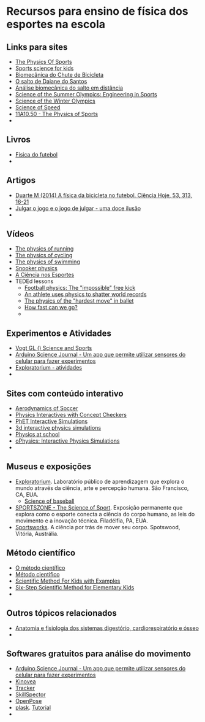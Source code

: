 # Recursos para ensino de física dos esportes na escola


Links para sites
----------------
- [The Physics Of Sports](https://www.real-world-physics-problems.com/physics-of-sports.html)  
- [Sports science for kids](https://www.sciencekids.co.nz/sports.html)  
- [Biomecânica do Chute de Bicicleta](https://bmclab.pesquisa.ufabc.edu.br/biomecanica-do-chute-de-bicicleta/)  
- [O salto de Daiane do Santos](https://bmclab.pesquisa.ufabc.edu.br/o-salto-de-daiane-do-santos/)  
- [Análise biomecânica do salto em distância](https://bmclab.pesquisa.ufabc.edu.br/analise-biomecanica-do-salto-em-distancia/)  
- [Science of the Summer Olympics: Engineering in Sports](https://www.nsf.gov/news/mmg/index.jsp?series_name=Science%20of%20the%20Summer%20Olympics:%20Engineering%20in%20Sports)  
- [Science of the Winter Olympics](https://www.nsf.gov/news/mmg/index.jsp?series_name=Science%20of%20the%20Winter%20Olympics)  
- [Science of Speed](https://www.nsf.gov/news/mmg/index.jsp?series_name=Science%20of%20Speed)  
- [11A10.50 - The Physics of Sports](https://instructional-resources.physics.uiowa.edu/demos/11a1050-physics-sports)  
- 

Livros
------
- [Física do futebol](https://www.ofitexto.com.br/livro/fisica-do-futebol/)  
- 

Artigos
-------
- [Duarte M (2014) A física da bicicleta no futebol. Ciência Hoje, 53, 313, 16-21](https://bmclab.pesquisa.ufabc.edu.br/pubs/ch14.pdf)  
- [Julgar o jogo e o jogo de julgar - uma doce ilusão](https://bmclab.pesquisa.ufabc.edu.br/wp-content/uploads/2022/08/Julgar-o-jogo-e-o-jogo-de-julgar.pdf)  
- 

Vídeos
------
- [The physics of running](https://youtu.be/EE6z7YHe-aM)  
- [The physics of cycling](https://youtu.be/CwckQUPt0GE)  
- [The physics of swimming](https://youtu.be/RWvIJVtDVA8)  
- [Snooker physics](https://youtu.be/mmSkconZv8E)  
- [A Ciência nos Esportes](https://youtu.be/XwOSVNEQl-s)  
- TEDEd lessons
  - [Football physics: The "impossible" free kick](https://ed.ted.com/lessons/football-physics-the-impossible-free-kick-erez-garty)  
  - [An athlete uses physics to shatter world records](https://ed.ted.com/lessons/an-athlete-uses-physics-to-shatter-world-records-asaf-bar-yosef)  
  - [The physics of the "hardest move" in ballet](https://ed.ted.com/lessons/the-physics-of-the-hardest-move-in-ballet-arleen-sugano)  
  - [How fast can we go?](https://ed.ted.com/best_of_web/tjUwWS0i)  
  - []()

Experimentos e Atividades
-------------------------
- [Vogt GL () Science and Sports](https://www.nasa.gov/pdf/591752main_Science-Sports.pdf)  
- [Arduino Science Journal - Um app que permite utilizar sensores do celular para fazer experimentos](https://www.arduino.cc/education/science-journal)  
- [Exploratorium - atividades](https://www.exploratorium.edu/baseball/activities.html)  
- 

Sites com conteúdo interativo  
-----------------------------
- [Aerodynamics of Soccer](https://www.grc.nasa.gov/www/k-12/airplane/soccer.html)  
- [Physics Interactives with Concept Checkers](https://www.physicsclassroom.com/Physics-Interactives)  
- [PhET Interactive Simulations](https://phet.colorado.edu/en/simulations/filter?subjects=motion&type=html,prototype)  
- [3d interactive physics simulations](https://www.new3jcn.com/simulation.html)  
- [Physics at school](https://www.vascak.cz/?id=1&language=en#kapitola0)  
- [oPhysics: Interactive Physics Simulations](https://ophysics.com/index.html)
- 

Museus e exposições
-------------------
- [Exploratorium](https://www.exploratorium.edu/). Laboratório público de aprendizagem que explora o mundo através da ciência, arte e percepção humana. São Francisco, CA, EUA.   
  - [Science of baseball](https://www.exploratorium.edu/baseball/index.html)  
- [SPORTSZONE - The Science of Sport](https://www.fi.edu/exhibit/sportszone). Exposição permanente que explora como o esporte conecta a ciência do corpo humano, as leis do movimento e a inovação técnica. Filadélfia, PA, EUA.  
- [Sportsworks](https://museumsvictoria.com.au/scienceworks/whats-on/sportsworks/). A ciência por trás de mover seu corpo. Spotswood, Vitória, Austrália.
  
Método científico
-----------------
- [O método científico](https://pt.khanacademy.org/science/biology/intro-to-biology/science-of-biology/v/the-scientific-method)  
- [Método científico](https://escolakids.uol.com.br/ciencias/metodo-cientifico.htm)  
- [Scientific Method For Kids with Examples](https://littlebinsforlittlehands.com/using-scientific-method-experiments-kids/)  
- [Six-Step Scientific Method for Elementary Kids](https://classroom.synonym.com/)  
- 
 
Outros tópicos relacionados
---------------------------
- [Anatomia e fisiologia dos sistemas digestório, cardiorespiratório e ósseo](https://pt.khanacademy.org/science/ciencias-em-energia-biologica-da-origem-a-utilizacao/x648e0227f5ed15e4:anatomia-e-fisiologia-envolvidas-com-as-praticas-esportivas)  
- 

Softwares gratuitos para análise do movimento
---------------------------------------------
- [Arduino Science Journal - Um app que permite utilizar sensores do celular para fazer experimentos](https://www.arduino.cc/education/science-journal)  
- [Kinovea](https://www.kinovea.org/)  
- [Tracker](https://physlets.org/tracker/)
- [SkillSpector](https://en.freedownloadmanager.org/Windows-PC/SkillSpector-FREE.html)  
- [OpenPose](https://github.com/CMU-Perceptual-Computing-Lab/openpose)  
- [plask](https://plask.ai/). [Tutorial](https://youtu.be/qLfrrtJNWP8)  
- 
